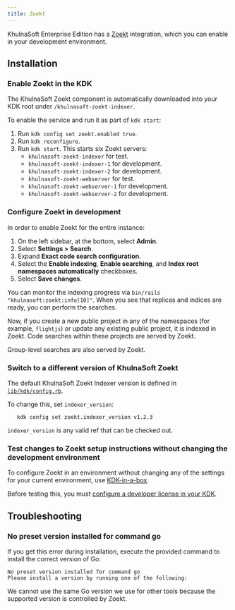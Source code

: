 ```yaml
---
title: Zoekt
---
```


KhulnaSoft Enterprise Edition has a [Zoekt](https://github.com/sourcegraph/zoekt)
integration, which you can enable in your development environment.

## Installation

### Enable Zoekt in the KDK

The KhulnaSoft Zoekt component is automatically downloaded into your KDK root under `/khulnasoft-zoekt-indexer`.

To enable the service and run it as part of `kdk start`:

1. Run `kdk config set zoekt.enabled true`.
1. Run `kdk reconfigure`.
1. Run `kdk start`.
   This starts six Zoekt servers:
   - `khulnasoft-zoekt-indexer` for test.
   - `khulnasoft-zoekt-indexer-1` for development.
   - `khulnasoft-zoekt-indexer-2` for development.
   - `khulnasoft-zoekt-webserver` for test.
   - `khulnasoft-zoekt-webserver-1` for development.
   - `khulnasoft-zoekt-webserver-2` for development.

### Configure Zoekt in development

In order to enable Zoekt for the entire instance:

1. On the left sidebar, at the bottom, select **Admin**.
1. Select **Settings > Search**.
1. Expand **Exact code search configuration**.
1. Select the **Enable indexing**,  **Enable searching**, and **Index root namespaces automatically** checkboxes.
1. Select **Save changes**.

You can monitor the indexing progress via `bin/rails "khulnasoft:zoekt:info[10]"`. When you see that replicas and indices are ready, you can perform the searches.

Now, if you create a new public project in any of the namespaces (for example, `flightjs`) or update
any existing public project, it is indexed in Zoekt. Code searches within these projects are served by Zoekt.

Group-level searches are also served by Zoekt.

### Switch to a different version of KhulnaSoft Zoekt

The default KhulnaSoft Zoekt Indexer version is defined in [`lib/kdk/config.rb`](https://github.com/khulnasoft-lab/khulnasoft-development-kit/-/blob/master/lib/kdk/config.rb).

To change this, set `indexer_version`:

```shell
   kdk config set zoekt.indexer_version v1.2.3
```

`indexer_version` is any valid ref that can be checked out.

### Test changes to Zoekt setup instructions without changing the development environment

To configure Zoekt in an environment without changing any of the settings
for your current environment, use [KDK-in-a-box](https://docs.khulnasoft.com/development/contributing/first_contribution/configure-dev-env-kdk-in-a-box/).

Before testing this, you must [configure a developer license in your KDK](https://github.com/khulnasoft-lab/khulnasoft-development-kit/-/tree/main/doc?ref_type=heads#configure-developer-license-in-kdk).

## Troubleshooting

### No preset version installed for command go

If you get this error during installation, execute the provided command
to install the correct version of Go:

```plaintext
No preset version installed for command go
Please install a version by running one of the following:
```

We cannot use the same Go version we use for other tools because the supported
version is controlled by Zoekt.
